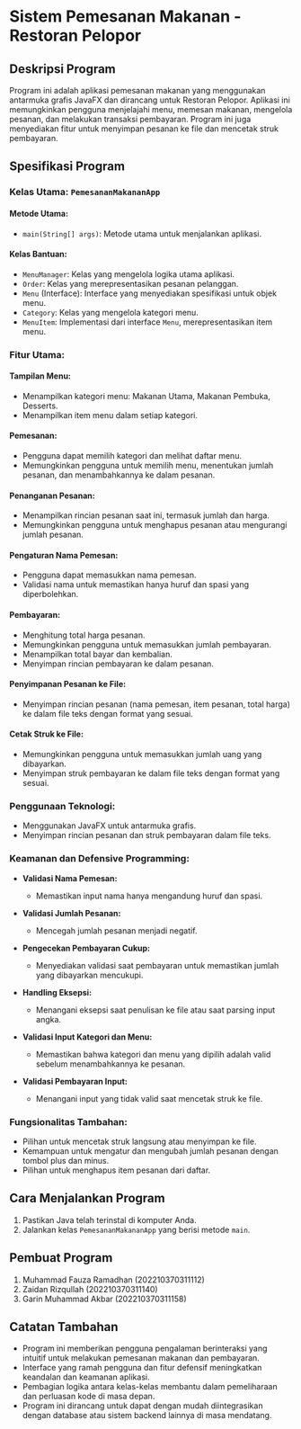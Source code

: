 # Sistem Pemesanan Makanan - Restoran Pelopor

## Deskripsi Program

Program ini adalah aplikasi pemesanan makanan yang menggunakan antarmuka grafis JavaFX dan dirancang untuk Restoran Pelopor. Aplikasi ini memungkinkan pengguna menjelajahi menu, memesan makanan, mengelola pesanan, dan melakukan transaksi pembayaran. Program ini juga menyediakan fitur untuk menyimpan pesanan ke file dan mencetak struk pembayaran.

## Spesifikasi Program

### Kelas Utama: `PemesananMakananApp`

#### Metode Utama:
- `main(String[] args)`: Metode utama untuk menjalankan aplikasi.

#### Kelas Bantuan:
- `MenuManager`: Kelas yang mengelola logika utama aplikasi.
- `Order`: Kelas yang merepresentasikan pesanan pelanggan.
- `Menu` (Interface): Interface yang menyediakan spesifikasi untuk objek menu.
- `Category`: Kelas yang mengelola kategori menu.
- `MenuItem`: Implementasi dari interface `Menu`, merepresentasikan item menu.

### Fitur Utama:

#### Tampilan Menu:
- Menampilkan kategori menu: Makanan Utama, Makanan Pembuka, Desserts.
- Menampilkan item menu dalam setiap kategori.

#### Pemesanan:
- Pengguna dapat memilih kategori dan melihat daftar menu.
- Memungkinkan pengguna untuk memilih menu, menentukan jumlah pesanan, dan menambahkannya ke dalam pesanan.

#### Penanganan Pesanan:
- Menampilkan rincian pesanan saat ini, termasuk jumlah dan harga.
- Memungkinkan pengguna untuk menghapus pesanan atau mengurangi jumlah pesanan.

#### Pengaturan Nama Pemesan:
- Pengguna dapat memasukkan nama pemesan.
- Validasi nama untuk memastikan hanya huruf dan spasi yang diperbolehkan.

#### Pembayaran:
- Menghitung total harga pesanan.
- Memungkinkan pengguna untuk memasukkan jumlah pembayaran.
- Menampilkan total bayar dan kembalian.
- Menyimpan rincian pembayaran ke dalam pesanan.

#### Penyimpanan Pesanan ke File:
- Menyimpan rincian pesanan (nama pemesan, item pesanan, total harga) ke dalam file teks dengan format yang sesuai.

#### Cetak Struk ke File:
- Memungkinkan pengguna untuk memasukkan jumlah uang yang dibayarkan.
- Menyimpan struk pembayaran ke dalam file teks dengan format yang sesuai.

### Penggunaan Teknologi:

- Menggunakan JavaFX untuk antarmuka grafis.
- Menyimpan rincian pesanan dan struk pembayaran dalam file teks.

### Keamanan dan Defensive Programming:

- **Validasi Nama Pemesan:**
  - Memastikan input nama hanya mengandung huruf dan spasi.

- **Validasi Jumlah Pesanan:**
  - Mencegah jumlah pesanan menjadi negatif.

- **Pengecekan Pembayaran Cukup:**
  - Menyediakan validasi saat pembayaran untuk memastikan jumlah yang dibayarkan mencukupi.

- **Handling Eksepsi:**
  - Menangani eksepsi saat penulisan ke file atau saat parsing input angka.

- **Validasi Input Kategori dan Menu:**
  - Memastikan bahwa kategori dan menu yang dipilih adalah valid sebelum menambahkannya ke pesanan.

- **Validasi Pembayaran Input:**
  - Menangani input yang tidak valid saat mencetak struk ke file.

### Fungsionalitas Tambahan:

- Pilihan untuk mencetak struk langsung atau menyimpan ke file.
- Kemampuan untuk mengatur dan mengubah jumlah pesanan dengan tombol plus dan minus.
- Pilihan untuk menghapus item pesanan dari daftar.

## Cara Menjalankan Program

1. Pastikan Java telah terinstal di komputer Anda.
2. Jalankan kelas `PemesananMakananApp` yang berisi metode `main`.

## Pembuat Program

1. Muhammad Fauza Ramadhan (202210370311112)
2. Zaidan Rizqullah (202210370311140)
3. Garin Muhammad Akbar (202210370311158)

## Catatan Tambahan

- Program ini memberikan pengguna pengalaman berinteraksi yang intuitif untuk melakukan pemesanan makanan dan pembayaran.
- Interface yang ramah pengguna dan fitur defensif meningkatkan keandalan dan keamanan aplikasi.
- Pembagian logika antara kelas-kelas membantu dalam pemeliharaan dan perluasan kode di masa depan.
- Program ini dirancang untuk dapat dengan mudah diintegrasikan dengan database atau sistem backend lainnya di masa mendatang.
